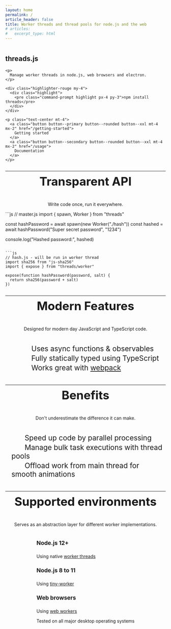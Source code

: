 ```yaml
---
layout: home
permalink: /
article_header: false
title: Worker threads and thread pools for node.js and the web
# articles:
#   excerpt_type: html
---
```


<style>
  article a:not(.button) {
    font-weight: inherit;
  }

  section {
    align-items: center;
    display: flex;
    flex-direction: column;
  }
  section h2 {
    border: none;
    font-size: 2.3rem;
    line-height: 100%;
    margin-top: 0;
  }
  .index-features ul {
    font-size: 1.4rem;
    list-style-type: none;
    padding-left: 1.2rem;
  }
  .index-features ul > li {
    margin: 0.2rem 0;
  }
  .index-feature-icon {
    display: inline-block;
    margin-right: 1rem;
    text-align: center;
    width: 1.2rem;
  }

  .card__header {
    color: inherit !important;
    cursor: default !important;
    text-decoration: none !important;
  }
  .card__content h4 {
    font-size: 1.1rem;
  }
  .card__header > .logos {
    color: inherit;
    font-size: 1.2rem;
  }
  .card__header > .logos > i {
    margin: 0 0.1rem;
  }

  .card-flex {
    flex-basis: 90% !important;
  }
  @media (min-width: 600px) {
    .card-flex {
      flex-basis: 46% !important;
    }
  }
  @media (min-width: 800px) {
    .card-flex {
      flex-basis: 28% !important;
    }
  }

  .highlight pre {
    border-radius: 0.4rem;
  }

  .highlight pre.command-prompt {
    color: #f8f8f8;
  }

  .command-prompt:before {
    content: "> ";
    opacity: 0.8;
  }
</style>

<section class="hero" style="position: relative">
  <div class="my-5">
    <h1>threads.js</h1>

    <p>
      Manage worker threads in node.js, web browsers and electron.
    </p>

    <div class="highlighter-rouge my-4">
      <div class="highlight">
        <pre class="command-prompt highlight px-4 py-3">npm install threads</pre>
      </div>
    </div>

    <p class="text-center mt-4">
      <a class="button button--primary button--rounded button--xxl mt-4 mx-2" href="/getting-started">
        Getting started
      </a>
      <a class="button button--secondary button--rounded button--xxl mt-4 mx-2" href="/usage">
        Documentation
      </a>
    </p>
  </div>
</section>

<hr />

<section class="index-features my-5">
  <h2 class="text-center">Transparent API</h2>

  <p class="mt-3 text-center" markdown="1">
    Write code once, run it everywhere.
  </p>

  <div class="d-flex flex-column" markdown="1">
```js
// master.js
import { spawn, Worker } from "threads"

const hashPassword = await spawn(new Worker("./hash"))
const hashed = await hashPassword("Super secret password", "1234")

console.log("Hashed password:", hashed)
```

```js
// hash.js - will be run in worker thread
import sha256 from "js-sha256"
import { expose } from "threads/worker"

expose(function hashPassword(password, salt) {
  return sha256(password + salt)
})
```
  </div>
</section>

<hr />

<section class="index-features my-5">
  <h2 class="text-center">Modern Features</h2>

  <p class="mt-3 text-center" markdown="1">
    Designed for modern day JavaScript and TypeScript code.
  </p>

  <ul class="mt-3">
    <li>
      <span class="index-feature-icon"><i class="fab fa-js-square"></i></span>
      Uses async functions &amp; observables
    </li>
    <li>
      <span class="index-feature-icon"><i class="fas fa-check-square"></i></span>
      Fully statically typed using TypeScript
    </li>
    <li>
      <span class="index-feature-icon"><i class="fas fa-box"></i></span>
      Works great with <a href="https://webpack.js.org/" rel="nofollow noopener" target="_blank">webpack</a>
    </li>
  </ul>
</section>

<hr />

<section class="index-features my-5">
  <h2 class="text-center">Benefits</h2>

  <p class="mt-3 text-center" markdown="1">
    Don't underestimate the difference it can make.
  </p>

  <ul class="mt-3">
    <li>
      <span class="index-feature-icon"><i class="fas fa-forward"></i></span>
      Speed up code by parallel processing
    </li>
    <li>
      <span class="index-feature-icon"><i class="fas fa-list-alt"></i></span>
      Manage bulk task executions with thread pools
    </li>
    <li>
      <span class="index-feature-icon"><i class="fas fa-desktop"></i></span>
      Offload work from main thread for smooth animations
    </li>
  </ul>
</section>

<hr />

<section class="index-features my-5">
  <h2 class="text-center">Supported environments</h2>

  <p class="mt-3 text-center" markdown="1">
    Serves as an abstraction layer for different worker implementations.
  </p>

  <div class="mt-3">
    <div class="grid" style="justify-content: center">
      <div class="card cell m-3 card-flex">
        <div class="card__content text-center">
          <div class="card__header">
            <div class="logos"><i class="fab fa-node-js"></i></div>
          </div>
          <h4>Node.js 12+</h4>
          <p>
            Using native <a href="https://nodejs.org/api/worker_threads.html" rel="nofollow noopener" target="_blank">worker threads</a>
          </p>
        </div>
      </div>
      <div class="card cell m-3 card-flex">
        <div class="card__content text-center">
          <div class="card__header">
            <div class="logos"><i class="fab fa-node-js"></i></div>
          </div>
          <h4>Node.js 8 to 11</h4>
          <p>
            Using <a href="https://github.com/avoidwork/tiny-worker" rel="nofollow noopener" target="_blank">tiny-worker</a>
          </p>
        </div>
      </div>
      <div class="card cell m-3 card-flex">
        <div class="card__content text-center">
          <div class="card__header">
            <div class="logos">
              <i class="fab fa-chrome"></i>
              <i class="fab fa-firefox"></i>
              <i class="fab fa-safari"></i>
              <i class="fab fa-edge"></i>
            </div>
          </div>
          <h4>Web browsers</h4>
          <p>
            Using <a href="https://developer.mozilla.org/en-US/docs/Web/API/Web_Workers_API" rel="nofollow noopener" target="_blank">web workers</a>
          </p>
        </div>
      </div>
      <div class="card cell cell--sm-11 cell--lg-4 m-3">
        <div class="card__content text-center">
          <div class="card__header">
            <div class="logos">
              <i class="fab fa-windows"></i>
              <i class="fab fa-apple"></i>
              <i class="fab fa-linux"></i>
            </div>
          </div>
          <p>
            Tested on all major desktop operating systems
          </p>
        </div>
      </div>
    </div>
  </div>
</section>

<!-- TODO: Section -->
  <!-- Link: Repository -->
  <!-- Link: Releases -->
  <!-- Link: Issues -->
<!-- --- -->
